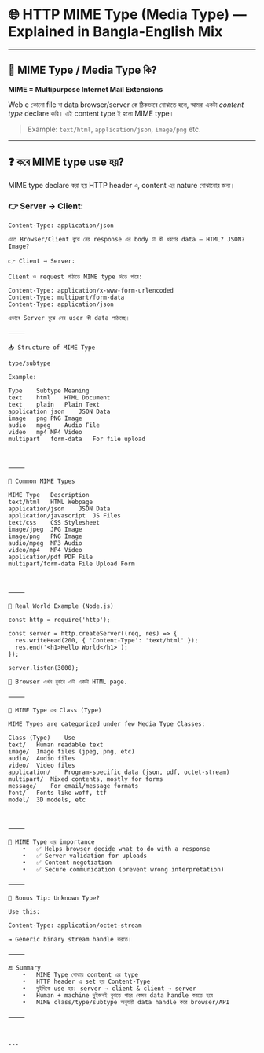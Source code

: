 


# 🌐 HTTP MIME Type (Media Type) — Explained in Bangla-English Mix

---

## 📌 MIME Type / Media Type কি?

**MIME = Multipurpose Internet Mail Extensions**

Web e কোনো file বা data browser/server কে ঠিকভাবে বোঝাতে হলে, আমরা একটা *content type* declare করি। এই content type ই হলো MIME type।

> Example: `text/html`, `application/json`, `image/png` etc.

---

## ❓ কবে MIME type use হয়?

MIME type declare করা হয় HTTP header এ, content এর nature বোঝানোর জন্য।

### 👉 Server → Client:
```http
Content-Type: application/json

এতে Browser/Client বুঝে নেয় response এর body টা কী ধরণের data — HTML? JSON? Image?

👉 Client → Server:

Client ও request পাঠাতে MIME type দিতে পারে:

Content-Type: application/x-www-form-urlencoded
Content-Type: multipart/form-data
Content-Type: application/json

এভাবে Server বুঝে নেয় user কী data পাঠাচ্ছে।

⸻

📥 Structure of MIME Type

type/subtype

Example:

Type	Subtype	Meaning
text	html	HTML Document
text	plain	Plain Text
application	json	JSON Data
image	png	PNG Image
audio	mpeg	Audio File
video	mp4	MP4 Video
multipart	form-data	For file upload



⸻

🎯 Common MIME Types

MIME Type	Description
text/html	HTML Webpage
application/json	JSON Data
application/javascript	JS Files
text/css	CSS Stylesheet
image/jpeg	JPG Image
image/png	PNG Image
audio/mpeg	MP3 Audio
video/mp4	MP4 Video
application/pdf	PDF File
multipart/form-data	File Upload Form



⸻

🧪 Real World Example (Node.js)

const http = require('http');

const server = http.createServer((req, res) => {
  res.writeHead(200, { 'Content-Type': 'text/html' });
  res.end('<h1>Hello World</h1>');
});

server.listen(3000);

🧠 Browser এখন বুঝবে এটা একটা HTML page.

⸻

🧭 MIME Type এর Class (Type)

MIME Types are categorized under few Media Type Classes:

Class (Type)	Use
text/	Human readable text
image/	Image files (jpeg, png, etc)
audio/	Audio files
video/	Video files
application/	Program-specific data (json, pdf, octet-stream)
multipart/	Mixed contents, mostly for forms
message/	For email/message formats
font/	Fonts like woff, ttf
model/	3D models, etc



⸻

📌 MIME Type এর importance
	•	✅ Helps browser decide what to do with a response
	•	✅ Server validation for uploads
	•	✅ Content negotiation
	•	✅ Secure communication (prevent wrong interpretation)

⸻

🧨 Bonus Tip: Unknown Type?

Use this:

Content-Type: application/octet-stream

→ Generic binary stream handle করতে।

⸻

🔚 Summary
	•	MIME Type বোঝায় content এর type
	•	HTTP header এ set হয় Content-Type
	•	দুইদিকে use হয়: server → client & client → server
	•	Human + machine দুইজনই বুঝতে পারে কেমন data handle করতে হবে
	•	MIME class/type/subtype অনুযায়ী data handle করে browser/API

⸻



---
